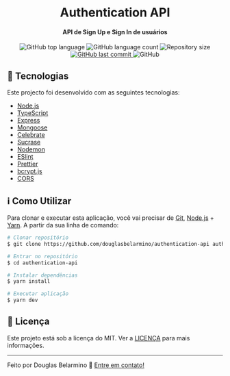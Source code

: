 <h1 align="center">
    Authentication API
</h1>

<h4 align="center">
  API de Sign Up e Sign In de usuários
</h4>
<p align="center">
  <img alt="GitHub top language" src="https://img.shields.io/github/languages/top/douglasbelarmino/authentication-api">
  
  <img alt="GitHub language count" src="https://img.shields.io/github/languages/count/douglasbelarmino/authentication-api">

  <img alt="Repository size" src="https://img.shields.io/github/repo-size/douglasbelarmino/authentication-api">

  <a href="https://github.com/douglasbelarmino/authentication-api/commits/master">
    <img alt="GitHub last commit" src="https://img.shields.io/github/last-commit/douglasbelarmino/authentication-api">
  </a>

  <img alt="GitHub" src="https://img.shields.io/github/license/douglasbelarmino/authentication-api">
</p>

## :rocket: Tecnologias

Este projecto foi desenvolvido com as seguintes tecnologias:

-  [Node.js](https://nodejs.org)
-  [TypeScript](https://www.typescriptlang.org)
-  [Express](https://github.com/expressjs/express)
-  [Mongoose](https://mongoosejs.com)
-  [Celebrate](https://github.com/arb/celebrate)
-  [Sucrase](https://github.com/alangpierce/sucrase)
-  [Nodemon](https://nodemon.io)
-  [ESlint](https://eslint.org)
-  [Prettier](https://prettier.io)
-  [bcrypt.js](https://github.com/dcodeIO/bcrypt.js)
-  [CORS](https://github.com/expressjs/cors)

## :information_source: Como Utilizar

Para clonar e executar esta aplicação, você vai precisar de [Git](https://git-scm.com), [Node.js][nodejs] + [Yarn][yarn]. A partir da sua linha de comando:

```bash
# Clonar repositório
$ git clone https://github.com/douglasbelarmino/authentication-api authentication-api

# Entrar no repositório
$ cd authentication-api

# Instalar dependências
$ yarn install

# Executar aplicação
$ yarn dev
```

## :memo: Licença
Este projeto está sob a licença do MIT. Ver a [LICENÇA](https://github.com/douglasbelarmino/authentication-api/blob/master/LICENSE) para mais informações.

---

Feito por Douglas Belarmino :wave: [Entre em contato!](https://www.linkedin.com/in/douglas-belarmino)

[nodejs]: https://nodejs.org
[yarn]: https://yarnpkg.com
